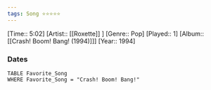 ```yaml
---
tags: Song ⭐⭐⭐⭐⭐ 
---
```

[Time:: 5:02]
[Artist:: [[Roxette]] ]
[Genre:: Pop]
[Played:: 1]
[Album:: [[Crash! Boom! Bang! (1994)]]]
[Year:: 1994]
### Dates
````dataview
TABLE Favorite_Song
WHERE Favorite_Song = "Crash! Boom! Bang!"
````